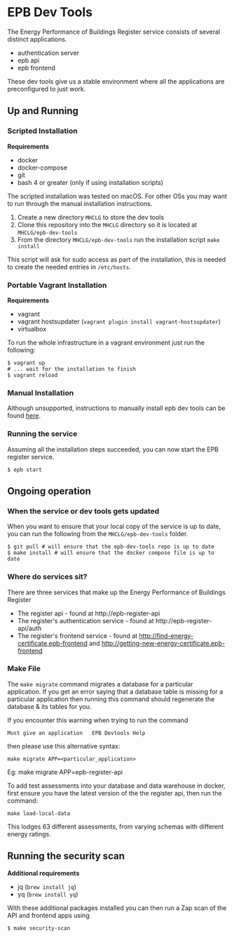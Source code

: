 # EPB Dev Tools

The Energy Performance of Buildings Register service consists of several
distinct applications.

* authentication server
* epb api
* epb frontend

These dev tools give us a stable environment where all the applications are
preconfigured to just work.

## Up and Running

### Scripted Installation

**Requirements**

* docker
* docker-compose
* git
* bash 4 or greater (only if using installation scripts)

The scripted installation was tested on macOS. For other OSs you may want to run
through the manual installation instructions.

1. Create a new directory `MHCLG` to store the dev tools
2. Clone this repository into the `MHCLG` directory so it is located at
    `MHCLG/epb-dev-tools`
3. From the directory `MHCLG/epb-dev-tools` run the installation script
    `make install`

This script will ask for sudo access as part of the installation, this is needed
to create the needed entries in `/etc/hosts`.

### Portable Vagrant Installation

**Requirements**

* vagrant
* vagrant hostsupdater (`vagrant plugin install vagrant-hostsupdater`)
* virtualbox

To run the whole infrastructure in a vagrant environment just run the following:

```shell script
$ vagrant up
# ... wait for the installation to finish
$ vagrant reload
```

### Manual Installation

Although unsupported, instructions to manually install epb dev tools can be
found [here](./MANUAL_INSTALL.md).

### Running the service

Assuming all the installation steps succeeded, you can now start the EPB
register service.

```shell script
$ epb start
```

## Ongoing operation

### When the service or dev tools gets updated

When you want to ensure that your local copy of the service is up to date, you
can run the following from the `MHCLG/epb-dev-tools` folder.

```shell script
$ git pull # will ensure that the epb-dev-tools repo is up to date
$ make install # will ensure that the docker compose file is up to date
```

### Where do services sit?

There are three services that make up the Energy Performance of Buildings
Register

* The register api - found at http://epb-register-api
* The register's authentication service - found at http://epb-register-api/auth
* The register's frontend service - found at http://find-energy-certificate.epb-frontend and http://getting-new-energy-certificate.epb-frontend

### Make File

The `make migrate` command migrates a database for a particular application.
If you get an error saying that a database table is missing for a particular application
then running this command should regenerate the database & its tables for you.

If you encounter this warning when trying to run the command

`Must give an application   EPB Devtools Help`

then please use this alternative syntax:

`make migrate APP=<particular_application>`

Eg: make migrate APP=epb-register-api

To add test assessments into your database and data warehouse in docker, first ensure you have the latest version of the the register api, then run the command:

`make load-local-data`

This lodges 63 different assessments, from varying schemas with different energy ratings.

## Running the security scan

**Additional requirements**

* jq (`brew install jq`)
* yq (`brew install yq`)

With these additional packages installed you can then run a Zap scan of the API and frontend apps using

```bash
$ make security-scan
```
